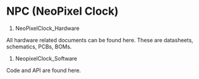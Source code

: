 # NPC (NeoPixel Clock)
1. NeoPixelClock_Hardware

  All hardware related documents can be found here. These are datasheets, schematics, PCBs, BOMs.

1. NeopixelClock_Software

  Code and API are found here.

